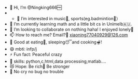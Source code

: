 - 👋 Hi, I’m @Ningking666🆓
- - 👀 I’m interested in music🎸, sports(eg.badmintion🏸）
- 🌱 I’m currently learning math and a little bit cs in Unimelb🇦🇺.
- 💞️ I’m looking to collaborate on nothing haha! I enjoyed lonely💙
- 📫 How to reach me? Email?📳 xiaoning77040929@126.com
- 💪 Good at eating🍛, sleeping😴and cooking🫕!
- 😄 mbti: infp/j
- ⚡ Fun fact: Peaceful crazy
- 🧠 skills: python,c,html,data processing,matlab....
- 😻 Hope: Be rich🤑 Be stronger
- 👿 No cry no bug no trouble
